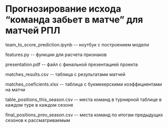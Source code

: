 # Прогнозирование исхода “команда забьет в матче” для матчей РПЛ

team_to_score_prediction.ipynb -- ноутбук с построением модели

features.py -- функции для расчета признаков

presentation.pdf -- файл с финальной презентацией проекта


matches_results.csv -- таблица с результатами матчей

matches_coeficients.xlsx -- таблица с букмекерскими коэффициентами на матчи

table_positions_this_season.csv -- места команд в турнирной таблице в каждом туре в каждом сезоне

final_positions_prev_season.csv -- места команд по итогам предыдущих сезонов к рассматриваемым

